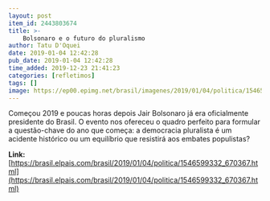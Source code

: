 ```yaml
---
layout: post
item_id: 2443803674
title: >-
    Bolsonaro e o futuro do pluralismo
author: Tatu D'Oquei
date: 2019-01-04 12:42:28
pub_date: 2019-01-04 12:42:28
time_added: 2019-12-23 21:41:23
categories: [refletimos]
tags: []
image: https://ep00.epimg.net/brasil/imagenes/2019/01/04/politica/1546599332_670367_1546602310_rrss_normal.jpg
---
```


Começou 2019 e poucas horas depois Jair Bolsonaro já era oficialmente presidente do Brasil. O evento nos ofereceu o quadro perfeito para formular a questão-chave do ano que começa: a democracia pluralista é um acidente histórico ou um equilíbrio que resistirá aos embates populistas?

**Link:** [https://brasil.elpais.com/brasil/2019/01/04/politica/1546599332_670367.html](https://brasil.elpais.com/brasil/2019/01/04/politica/1546599332_670367.html)

